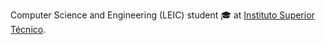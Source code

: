 Computer Science and Engineering (LEIC) student 🎓 at [Instituto Superior Técnico](https://tecnico.ulisboa.pt/en/).
